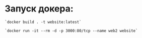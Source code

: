 # Запуск докера:

    `docker build . -t website:latest`

    `docker run -it --rm -d -p 3000:80/tcp --name web2 website`

